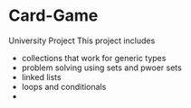 # Card-Game
University Project
This project includes
- collections that work for generic types
- problem solving using sets and pwoer sets
-  linked lists
-  loops and conditionals 
- 
